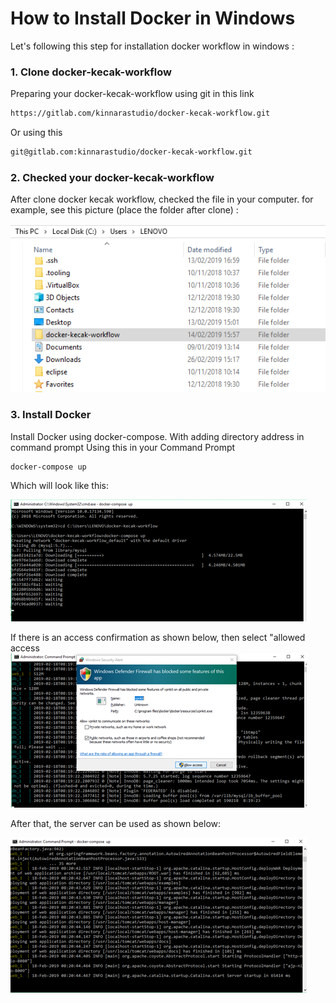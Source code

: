 # How to Install Docker in Windows

Let's following this step for installation docker workflow in windows :

### 1. Clone docker-kecak-workflow
Preparing your docker-kecak-workflow using git in this link
```html
https://gitlab.com/kinnarastudio/docker-kecak-workflow.git
```
Or using this 

```html
git@gitlab.com:kinnarastudio/docker-kecak-workflow.git
```

### 2. Checked your docker-kecak-workflow
After clone docker kecak workflow, checked the file in your computer. for example, see this picture (place the folder after clone) :

<img src="https://raw.githubusercontent.com/kinnara-digital-studio/kecak-workflow/master/docs/assets/docker-windows 1.png" alt="docker windows" />

### 3. Install Docker 
Install Docker using docker-compose. With adding directory address in command prompt
 Using this in your Command Prompt
```html
docker-compose up
```

Which will look like this:

<img src="https://raw.githubusercontent.com/kinnara-digital-studio/kecak-workflow/master/docs/assets/docker-windows-2.png" alt="docker windows" />


If there is an access confirmation as shown below, then select "allowed access
<img src="https://raw.githubusercontent.com/kinnara-digital-studio/kecak-workflow/master/docs/assets/docker-windows-3.png" alt="docker windows" />


After that, the server can be used as shown below:

<img src="https://raw.githubusercontent.com/kinnara-digital-studio/kecak-workflow/master/docs/assets/docker-windows-4.png" alt="docker windows" />

